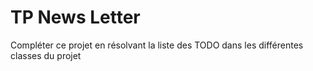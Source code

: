 # TP News Letter
Compléter ce projet en résolvant la liste des TODO dans les différentes classes du projet
